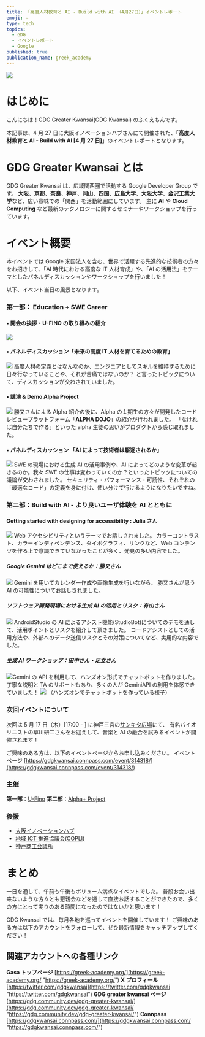 ```yaml
---
title: 「高度人材教育と AI - Build with AI （4月27日）」イベントレポート
emoji: ✏️
type: tech
topics:
  - GDG
  - イベントレポート
  - Google
published: true
publication_name: greek_academy
---
```


![](/images/20240430112847.png)
# はじめに

こんにちは！GDG Greater Kwansai(GDG Kwansai) のふくえもんです。

本記事は、4 月 27 日に大阪イノベーションハブさんにて開催された、「**高度人材教育と AI - Build with AI [4 月 27 日]**」のイベントレポートとなります。

# **GDG Greater Kwansai とは**

GDG Greater Kwansai は、広域関西圏で活動する Google Developer Group です。 **大阪**、**京都**、**奈良**、**神戸**、**岡山**、**四国**、**広島大学**、**大阪大学**、**金沢工業大学**など、広い意味での「関西」を活動範囲にしています。 主に **AI** や **Cloud Computing** など最新のテクノロジーに関するセミナーやワークショップを行っています。

# イベント概要

本イベントでは Google 米国法人を含む、世界で活躍する先進的な技術者の方々をお招きして、「AI 時代における高度な IT 人材育成」や、「AI の活用法」をテーマとしたパネルディスカッションやワークショップを行いました！

以下、イベント当日の風景となります。

### 第一部： Education + SWE Career

#### ▪️ 開会の挨拶・**U-FINO の取り組みの紹介**

![](/images/20240429224349.png)

#### ▪️ パネルディスカッション「**未来の高度 IT 人材を育てるための教育**」

![](/images/20240429224503.png)
高度人材の定義とはなんなのか、エンジニアとしてスキルを維持するために日々行なっていることや、それが苦痛ではないのか？
と言ったトピックについて、ディスカッションが交わされていました。

#### ▪️ 講演 & Demo Alpha Project

![](/images/20240429224602.png)
勝又さんによる Alpha 紹介の後に、Alpha の１期生の方々が開発したコードレビュープラットフォーム「**ALPHA DOJO**」の紹介が行われました。
「なければ自分たちで作る」といった alpha 生徒の思いがプロダクトから感じ取れました。

#### ▪️ パネルディスカッション **「AI によって技術者は駆逐されるか」**

![](/images/20240430001546.png)
SWE の現場における生成 AI の活用事例や、AI によってどのような変革が起きるのか。我々 SWE の仕事は変わっていくのか？といったトピックについての議論が交わされました。
セキュリティ・パフォーマンス・可読性、それぞれの「最適なコード」の定義を身に付け、使い分けて行けるようになりたいですね。

### 第二部：Build with AI - より良いユーザ体験を AI とともに

#### **Getting started with designing for accessibility** : Julia さん

![](/images/20240430002034.png)
Web アクセシビリティというテーマでお話しされました。
カラーコントラスト、カラーインディペンデンス、タイポグラフィ、リンクなど、Web コンテンツを作る上で意識できていなかったことが多く、発見の多い内容でした。

##### **Google Gemini はどこまで使えるか**：勝又さん

![](/images/20240429224810.png)
Gemini を用いてカレンダー作成や画像生成を行いながら、
勝又さんが思う AI の可能性についてお話しされました。

##### **ソフトウェア開発現場における生成 AI の活用とリスク**：有山さん

![](/images/20240430002154.png)
AndroidStudio の AI によるアシスト機能(StudioBot)についてのデモを通して、活用ポイントとリスクを紹介して頂きました。
コードアシストとしての活用方法や、外部へのデータ送信リスクとその対策についてなど、実用的な内容でした。

##### 生成 AI ワークショップ：田中さん・足立さん

![](/images/20240430002532.png)Gemini の API を利用して、ハンズオン形式でチャットボットを作りました。
丁寧な説明と TA のサポートもあり、多くの人が GeminiAPI の利用を体感できていました！
![](/images/20240430002601.png)
（ハンズオンでチャットボットを作っている様子）

### 次回イベントについて

次回は 5 月 17 日（木）[17:00 - ] に神戸三宮の[サンキタ広場](https://www.kobe-sankita.jp/)にて、
有名バイオリニストの草川研二さんをお迎えして、音楽と AI の融合を試みるイベントが開催されます！

ご興味のある方は、以下のイベントページからお申し込みください。
イベントページ
[https://gdgkwansai.connpass.com/event/314318/](https://gdgkwansai.connpass.com/event/314318/)

### 主催

**第一部**：[U-Fino](https://u-fino.com/)
**第二部**：[Alpha+ Project](https://greek-academy.org/)

### 後援

- [大阪イノベーションハブ](https://www.innovation-osaka.jp/ja/)
- [地域 ICT 推進協議会(COPLI)](https://www.copli.jp/)
- [神戸商工会議所](https://www.kobe-cci.or.jp/)

# まとめ

一日を通して、午前も午後もボリューム満点なイベントでした。
普段お会い出来ないような方々とも懇親会などを通して直接お話することができたので、多くの方にとって実りのある時間になったのではないかと思います！

GDG Kwansai では、毎月各地を巡ってイベントを開催しています！
ご興味のある方は以下のアカウントをフォローして、ぜひ最新情報をキャッチアップしてください！

## 関連アカウントへの各種リンク

**Gasa トップページ** [https://greek-academy.org/](https://greek-academy.org/ "https://greek-academy.org/")
**X プロフィール** [https://twitter.com/gdgkwansai](https://twitter.com/gdgkwansai "https://twitter.com/gdgkwansai")
**GDG greater kwansai ページ** [https://gdg.community.dev/gdg-greater-kwansai/](https://gdg.community.dev/gdg-greater-kwansai/ "https://gdg.community.dev/gdg-greater-kwansai/")
**Connpass** [https://gdgkwansai.connpass.com/](https://gdgkwansai.connpass.com/ "https://gdgkwansai.connpass.com/")
